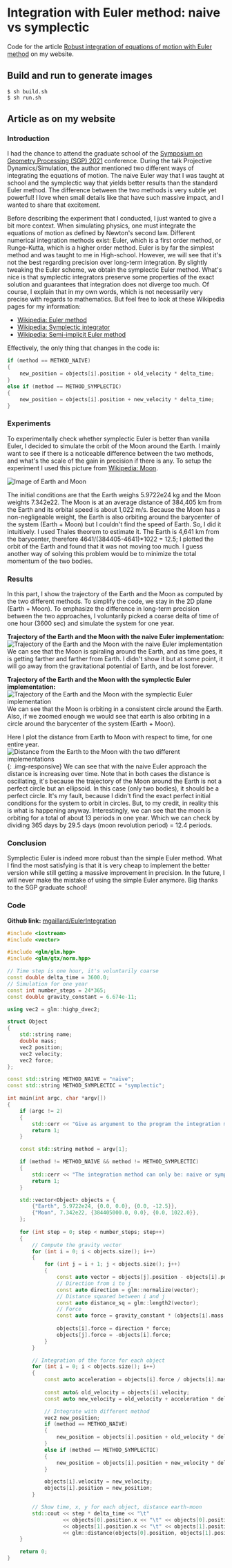 Integration with Euler method: naive vs symplectic
==================================================

Code for the article [Robust integration of equations of motion with Euler method](https://www.mgaillard.fr/2021/07/11/euler-integration.html) on my website.

## Build and run to generate images
```
$ sh build.sh
$ sh run.sh
```

## Article as on my website

### Introduction

I had the chance to attend the graduate school of the [Symposium on Geometry Processing (SGP) 2021](https://sgp2021.github.io/) conference.
During the talk Projective Dynamics/Simulation, the author mentioned two different ways of integrating the equations of motion.
The naive Euler way that I was taught at school and the symplectic way that yields better results than the standard Euler method. 
The difference between the two methods is very subtle yet powerful! I love when small details like that have such massive impact, and I wanted to share that excitement.

Before describing the experiment that I conducted, I just wanted to give a bit more context.
When simulating physics, one must integrate the equations of motion as defined by Newton's second law. 
Different numerical integration methods exist: Euler, which is a first order method, or Runge–Kutta, which is a higher order method. 
Euler is by far the simplest method and was taught to me in High-school. However, we will see that it's not the best regarding precision over long-term integration. By slightly tweaking the Euler scheme, we obtain the symplectic Euler method. 
What's nice is that symplectic integrators preserve some properties of the exact solution and guarantees that integration does not diverge too much.
Of course, I explain that in my own words, which is not necessarily very precise with regards to mathematics. But feel free to look at these Wikipedia pages for my information:
 * [Wikipedia: Euler method](https://en.wikipedia.org/wiki/Euler_method)
 * [Wikipedia: Symplectic integrator](https://en.wikipedia.org/wiki/Symplectic_integrator)
 * [Wikipedia: Semi-implicit Euler method](https://en.wikipedia.org/wiki/Semi-implicit_Euler_method)

Effectively, the only thing that changes in the code is:
```c++
if (method == METHOD_NAIVE)
{
    new_position = objects[i].position + old_velocity * delta_time;
}
else if (method == METHOD_SYMPLECTIC)
{
    new_position = objects[i].position + new_velocity * delta_time;
}
```

### Experiments
To experimentally check whether symplectic Euler is better than vanilla Euler, I decided to simulate the orbit of the Moon around the Earth. I mainly want to see if there is a noticeable difference between the two methods, and what's the scale of the gain in precision if there is any. To setup the experiment I used this picture from [Wikipedia: Moon](https://en.wikipedia.org/wiki/Moon).

![Image of Earth and Moon](images/wikipedia_earth_moon.svg)

The initial conditions are that the Earth weighs 5.9722e24 kg and the Moon weights 7.342e22. The Moon is at an average distance of 384,405 km from the Earth and its orbital speed is about 1,022 m/s. Because the Moon has a non-negligeable weight, the Earth is also orbiting around the barycenter of the system (Earth + Moon) but I couldn't find the speed of Earth. So, I did it intuitively. I used Thales theorem to estimate it. The Earth is 4,641 km from the barycenter, therefore 4641/(384405-4641)*1022 = 12.5; I plotted the orbit of the Earth and found that it was not moving too much. I guess another way of solving this problem would be to minimize the total momentum of the two bodies. 

### Results

In this part, I show the trajectory of the Earth and the Moon as computed by the two different methods. To simplify the code, we stay in the 2D plane (Earth + Moon). To emphasize the difference in long-term precision between the two approaches, I voluntarily picked a coarse delta of time of one hour (3600 sec) and simulate the system for one year.

**Trajectory of the Earth and the Moon with the naive Euler implementation:**
![Trajectory of the Earth and the Moon with the naive Euler implementation](images/trajectories_naive.png)
We can see that the Moon is spiraling around the Earth, and as time goes, it is getting farther and farther from Earth. I didn't show it but at some point, it will go away from the gravitational potential of Earth, and be lost forever.

**Trajectory of the Earth and the Moon with the symplectic Euler implementation:**
![Trajectory of the Earth and the Moon with the symplectic Euler implementation](images/trajectories_symplectic.png)
We can see that the Moon is orbiting in a consistent circle around the Earth. Also, if we zoomed enough we would see that earth is also orbiting in a circle around the barycenter of the system (Earth + Moon).

Here I plot the distance from Earth to Moon with respect to time, for one entire year.
![Distance from the Earth to the Moon with the two different implementations](/images/euler-integration/distances.png){: .img-responsive}
We can see that with the naive Euler approach the distance is increasing over time. Note that in both cases the distance is oscillating, it's because the trajectory of the Moon around the Earth is not a perfect circle but an ellipsoid. In this case (only two bodies), it should be a perfect circle. It's my fault, because I didn't find the exact perfect initial conditions for the system to orbit in circles. But, to my credit, in reality this is what is happening anyway. Interestingly, we can see that the moon is orbiting for a total of about 13 periods in one year. Which we can check by dividing 365 days by 29.5 days (moon revolution period) = 12.4 periods. 

### Conclusion
Symplectic Euler is indeed more robust than the simple Euler method. What I find the most satisfying is that it is very cheap to implement the better version while still getting a massive improvement in precision. In the future, I will never make the mistake of using the simple Euler anymore. Big thanks to the SGP graduate school!

### Code

**Github link:** [mgaillard/EulerIntegration](https://github.com/mgaillard/EulerIntegration)

```c++
#include <iostream>
#include <vector>

#include <glm/glm.hpp>
#include <glm/gtx/norm.hpp>

// Time step is one hour, it's voluntarily coarse 
const double delta_time = 3600.0;
// Simulation for one year
const int number_steps = 24*365;
const double gravity_constant = 6.674e-11;

using vec2 = glm::highp_dvec2;

struct Object
{
    std::string name;
    double mass;
    vec2 position;
    vec2 velocity;
    vec2 force;
};

const std::string METHOD_NAIVE = "naive";
const std::string METHOD_SYMPLECTIC = "symplectic";

int main(int argc, char *argv[])
{
    if (argc != 2)
    {
        std::cerr << "Give as argument to the program the integration method: naive or symplectic" << std::endl;
        return 1;
    }

    const std::string method = argv[1];

    if (method != METHOD_NAIVE && method != METHOD_SYMPLECTIC)
    {
        std::cerr << "The integration method can only be: naive or symplectic" << std::endl;
        return 1;
    }

    std::vector<Object> objects = {
        {"Earth", 5.9722e24, {0.0, 0.0}, {0.0, -12.5}},
        {"Moon", 7.342e22, {384405000.0, 0.0}, {0.0, 1022.0}},
    };
    
    for (int step = 0; step < number_steps; step++)
    {
        // Compute the gravity vector
        for (int i = 0; i < objects.size(); i++)
        {
            for (int j = i + 1; j < objects.size(); j++)
            {
                const auto vector = objects[j].position - objects[i].position;
                // Direction from i to j
                const auto direction = glm::normalize(vector);
                // Distance squared between i and j
                const auto distance_sq = glm::length2(vector);
                // Force
                const auto force = gravity_constant * (objects[i].mass * objects[j].mass) / distance_sq;
                
                objects[i].force = direction * force;
                objects[j].force = -objects[i].force;
            }
        }

        // Integration of the force for each object
        for (int i = 0; i < objects.size(); i++)
        {
            const auto acceleration = objects[i].force / objects[i].mass;
            
            const auto& old_velocity = objects[i].velocity;
            const auto new_velocity = old_velocity + acceleration * delta_time;

            // Integrate with different method
            vec2 new_position;
            if (method == METHOD_NAIVE)
            {
                new_position = objects[i].position + old_velocity * delta_time;
            }
            else if (method == METHOD_SYMPLECTIC)
            {
                new_position = objects[i].position + new_velocity * delta_time;
            }

            objects[i].velocity = new_velocity;
            objects[i].position = new_position;
        }

        // Show time, x, y for each object, distance earth-moon
        std::cout << step * delta_time << "\t"
                  << objects[0].position.x << "\t" << objects[0].position.y << "\t"
                  << objects[1].position.x << "\t" << objects[1].position.y << "\t"
                  << glm::distance(objects[0].position, objects[1].position) << std::endl;
    }

    return 0;
}
```

